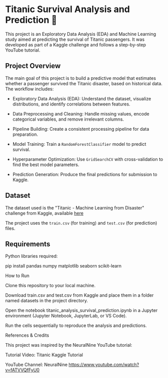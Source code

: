 # Titanic Survival Analysis and Prediction 🚢

This project is an Exploratory Data Analysis (EDA) and Machine Learning study aimed at predicting the survival of Titanic passengers. It was developed as part of a Kaggle challenge and follows a step-by-step YouTube tutorial.

## Project Overview

The main goal of this project is to build a predictive model that estimates whether a passenger survived the Titanic disaster, based on historical data. The workflow includes:

* Exploratory Data Analysis (EDA): Understand the dataset, visualize distributions, and identify correlations between features.

* Data Preprocessing and Cleaning: Handle missing values, encode categorical variables, and remove irrelevant columns.

* Pipeline Building: Create a consistent processing pipeline for data preparation.

* Model Training: Train a `RandomForestClassifier` model to predict survival.

* Hyperparameter Optimization: Use `GridSearchCV` with cross-validation to find the best model parameters.

* Prediction Generation: Produce the final predictions for submission to Kaggle.

## Dataset

The dataset used is the "Titanic - Machine Learning from Disaster" challenge from Kaggle, available [here](https://www.kaggle.com/competitions/titanic/overview)

The project uses the `train.csv` (for training) and `test.csv`  (for prediction) files.

## Requirements

Python libraries required:

pip install pandas numpy matplotlib seaborn scikit-learn

How to Run

Clone this repository to your local machine.

Download train.csv and test.csv from Kaggle and place them in a folder named datasets in the project directory.

Open the notebook titanic_analysis_survival_prediction.ipynb in a Jupyter environment (Jupyter Notebook, JupyterLab, or VS Code).

Run the cells sequentially to reproduce the analysis and predictions.

References & Credits

This project was inspired by the NeuralNine YouTube tutorial:

Tutorial Video: Titanic Kaggle Tutorial 

YouTube Channel: NeuralNine https://www.youtube.com/watch?v=fATVVQfFyU0
